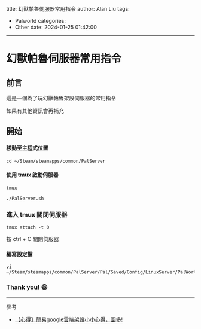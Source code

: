 title: 幻獸帕魯伺服器常用指令
author: Alan Liu
tags:
  - Palworld
categories:
  - Other
date: 2024-01-25 01:42:00
---
# 幻獸帕魯伺服器常用指令

## 前言

這是一個為了玩幻獸帕魯架設伺服器的常用指令

如果有其他資訊會再補充

## 開始


#### 移動至主程式位置

```
cd ~/Steam/steamapps/common/PalServer
```

#### 使用 tmux 啟動伺服器


```
tmux
```

```
./PalServer.sh
```

### 進入 tmux 關閉伺服器

```
tmux attach -t 0
```

按 ctrl + C 關閉伺服器


#### 編寫設定檔

```
vi ~/Steam/steamapps/common/PalServer/Pal/Saved/Config/LinuxServer/PalWorldSettings.ini
```


### Thank you! :smile:


---

參考


- [【心得】簡易google雲端架設小小心得，圖多!](https://forum.gamer.com.tw/C.php?bsn=71458&snA=94)